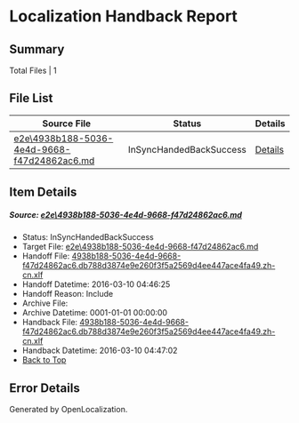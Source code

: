 # <a name='report-top'></a> Localization Handback Report

## Summary
 Total Files | 1

## File List
 Source File | Status | Details 
 ----------- | ------ | ------- 
 [e2e\4938b188-5036-4e4d-9668-f47d24862ac6.md](https://github.com/OpenLocalizationTest/oltest/blob/0fe490ef8621f44df427f644be1d43fcf77e8f0f/e2e/4938b188-5036-4e4d-9668-f47d24862ac6.md) | InSyncHandedBackSuccess | [Details](#7e9c4037e03c92b8cda75f4f6d60bd9b161715d04)

## Item Details
##### <a name='7e9c4037e03c92b8cda75f4f6d60bd9b161715d04'></a> Source: [e2e\4938b188-5036-4e4d-9668-f47d24862ac6.md](https://github.com/OpenLocalizationTest/oltest/blob/0fe490ef8621f44df427f644be1d43fcf77e8f0f/e2e/4938b188-5036-4e4d-9668-f47d24862ac6.md)
* Status: InSyncHandedBackSuccess
* Target File: [e2e\4938b188-5036-4e4d-9668-f47d24862ac6.md](https://github.com/OpenLocalizationTestOrg/oltest.zh-cn/blob/b7c8cd2eb25be2359ba3b859056bee46b3e8ffe5/e2e/4938b188-5036-4e4d-9668-f47d24862ac6.md)
* Handoff File: [4938b188-5036-4e4d-9668-f47d24862ac6.db788d3874e9e260f3f5a2569d4ee447ace4fa49.zh-cn.xlf](https://github.com/OpenLocalizationTestOrg/olhandoff/blob/a05a60c471731510f7bc322d6b949f86f00a5d25/ol-handoff/OpenLocalizationTestOrg/oltest.zh-cn/xinjiang/ht/4938b188-5036-4e4d-9668-f47d24862ac6.db788d3874e9e260f3f5a2569d4ee447ace4fa49.zh-cn.xlf)
* Handoff Datetime: 2016-03-10 04:46:25
* Handoff Reason: Include
* Archive File: 
* Archive Datetime: 0001-01-01 00:00:00
* Handback File: [4938b188-5036-4e4d-9668-f47d24862ac6.db788d3874e9e260f3f5a2569d4ee447ace4fa49.zh-cn.xlf](https://github.com/OpenLocalizationTestOrg/olhandback/blob/06d214cb0cca6f60d9b9656774fd08ee75936331/ol-handback/OpenLocalizationTestOrg/oltest.zh-cn/xinjiang/ht/4938b188-5036-4e4d-9668-f47d24862ac6.db788d3874e9e260f3f5a2569d4ee447ace4fa49.zh-cn.xlf)
* Handback Datetime: 2016-03-10 04:47:02
* [Back to Top](#report-top)


## Error Details

Generated by OpenLocalization.
